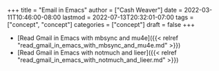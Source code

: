 +++
title = "Email in Emacs"
author = ["Cash Weaver"]
date = 2022-03-11T10:46:00-08:00
lastmod = 2022-07-13T20:32:01-07:00
tags = ["concept", "concept"]
categories = ["concept"]
draft = false
+++

-   [Read Gmail in Emacs with mbsync and mu4e]({{< relref "read_gmail_in_emacs_with_mbsync_and_mu4e.md" >}})
-   [Read Gmail in Emacs with notmuch and lieer]({{< relref "read_gmail_in_emacs_with_notmuch_and_lieer.md" >}})
